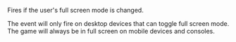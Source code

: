 Fires if the user's full screen mode is changed.

The event will only fire on desktop devices that can toggle full screen mode. The game will always be in full screen on mobile devices and consoles.